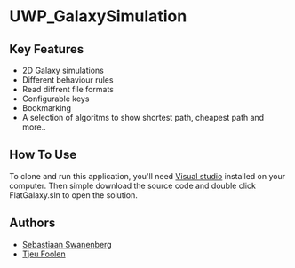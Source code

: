 
# UWP_GalaxySimulation

## Key Features

* 2D Galaxy simulations
* Different behaviour rules
* Read diffrent file formats
* Configurable keys
* Bookmarking
* A selection of algoritms to show shortest path, cheapest path and more..

## How To Use

To clone and run this application, you'll need [Visual studio](https://visualstudio.microsoft.com/) installed on your computer. Then simple download the source code and double click FlatGalaxy.sln to open the solution.

## Authors

- [Sebastiaan Swanenberg](https://github.com/sebastiaanswanenberg)
- [Tjeu Foolen](https://github.com/tjeufoolen)
